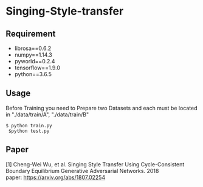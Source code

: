 # Singing-Style-transfer

## Requirement
- librosa==0.6.2
- numpy==1.14.3
- pyworld==0.2.4
- tensorflow==1.9.0
- python==3.6.5

## Usage
Before Training you need to Prepare two Datasets and each must be located in "./data/train/A", "./data/train/B"
<pre><code>$ python train.py <br> $python test.py</code></pre>



## Paper
[1] Cheng-Wei Wu, et al. Singing Style Transfer Using Cycle-Consistent Boundary Equilibrium Generative Adversarial Networks. 2018 
<br> paper: https://arxiv.org/abs/1807.02254
